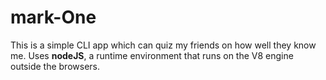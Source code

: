 # mark-One
This is a simple CLI app which can quiz my friends on how well they know me. Uses **nodeJS**, a  runtime environment that runs on the V8 engine outside the browsers.
